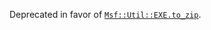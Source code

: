 Deprecated in favor of [`Msf::Util::EXE.to_zip`](https://github.com/rapid7/metasploit-framework/wiki/How-to-zip-files-with-Msf::Util::EXE.to_zip).